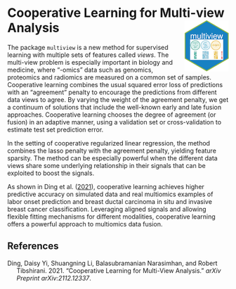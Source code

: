 
# Cooperative Learning for Multi-view Analysis <img src="man/figures/logo.png" width="100" align="right" />

The package `multiview` is a new method for supervised learning with
multiple sets of features called *views*. The multi-view problem is
especially important in biology and medicine, where “-omics” data such
as genomics, proteomics and radiomics are measured on a common set of
samples. Cooperative learning combines the usual squared error loss of
predictions with an “agreement” penalty to encourage the predictions
from different data views to agree. By varying the weight of the
agreement penalty, we get a continuum of solutions that include the
well-known early and late fusion approaches. Cooperative learning
chooses the degree of agreement (or fusion) in an adaptive manner, using
a validation set or cross-validation to estimate test set prediction
error.

In the setting of cooperative regularized linear regression, the method
combines the lasso penalty with the agreement penalty, yielding feature
sparsity. The method can be especially powerful when the different data
views share some underlying relationship in their signals that can be
exploited to boost the signals.

As shown in Ding et al. ([2021](#ref-cooperative)), cooperative learning
achieves higher predictive accuracy on simulated data and real
multiomics examples of labor onset prediction and breast ductal
carcinoma in situ and invasive breast cancer classification. Leveraging
aligned signals and allowing flexible fitting mechanisms for different
modalities, cooperative learning offers a powerful approach to
multiomics data fusion.

## References

<div id="refs" class="references csl-bib-body hanging-indent">

<div id="ref-cooperative" class="csl-entry">

Ding, Daisy Yi, Shuangning Li, Balasubramanian Narasimhan, and Robert
Tibshirani. 2021. “Cooperative Learning for Multi-View Analysis.” *arXiv
Preprint arXiv:2112.12337*.

</div>

</div>
